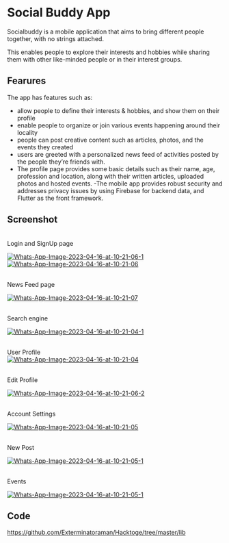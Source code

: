 # Social Buddy App

Socialbuddy is a mobile application that aims to bring different people together, with
no strings attached.

This enables people to explore their interests and hobbies while sharing them with other like-minded people or in their interest groups.
## Fearures

The app has features such as:
- allow people to define their interests & hobbies, and show them on their profile
- enable people to organize or join various events happening around their locality
- people can post creative content such as articles, photos, and the events they created
- users are greeted with a personalized news feed of activities posted by the people they’re friends with.
- The profile page provides some basic details such as their name, age, profession and location, along with their written articles, uploaded photos and hosted events.
-The mobile app provides robust security and addresses privacy issues by using Firebase for backend data, and Flutter as the front framework.

## Screenshot

<br>Login and SignUp page

<a href="https://ibb.co/v3GDXG9"><img src="https://i.ibb.co/v3GDXG9/Whats-App-Image-2023-04-16-at-10-21-06-1.jpg" alt="Whats-App-Image-2023-04-16-at-10-21-06-1" border="0"></a> <a href="https://ibb.co/1bX02s3"><img src="https://i.ibb.co/1bX02s3/Whats-App-Image-2023-04-16-at-10-21-06.jpg" alt="Whats-App-Image-2023-04-16-at-10-21-06" border="0"></a>

<br>News Feed page

<a href="https://ibb.co/VCdDHmz"><img src="https://i.ibb.co/VCdDHmz/Whats-App-Image-2023-04-16-at-10-21-07.jpg" alt="Whats-App-Image-2023-04-16-at-10-21-07" border="0"></a>

<br>Search engine

<a href="https://ibb.co/B6FVWvp"><img src="https://i.ibb.co/B6FVWvp/Whats-App-Image-2023-04-16-at-10-21-04-1.jpg" alt="Whats-App-Image-2023-04-16-at-10-21-04-1" border="0"></a>

<br>User Profile <br>
<a href="https://ibb.co/tZ1MGy1"><img src="https://i.ibb.co/tZ1MGy1/Whats-App-Image-2023-04-16-at-10-21-04.jpg" alt="Whats-App-Image-2023-04-16-at-10-21-04" border="0"></a>

<br>Edit Profile

<a href="https://ibb.co/SDj3hS6"><img src="https://i.ibb.co/SDj3hS6/Whats-App-Image-2023-04-16-at-10-21-06-2.jpg" alt="Whats-App-Image-2023-04-16-at-10-21-06-2" border="0"></a>

<br>Account Settings

<a href="https://ibb.co/jwJYJjQ"><img src="https://i.ibb.co/jwJYJjQ/Whats-App-Image-2023-04-16-at-10-21-05.jpg" alt="Whats-App-Image-2023-04-16-at-10-21-05" border="0"></a>

<br>New Post

<a href="https://ibb.co/544x2x3"><img src="https://i.ibb.co/544x2x3/Whats-App-Image-2023-04-16-at-10-21-05-1.jpg" alt="Whats-App-Image-2023-04-16-at-10-21-05-1" border="0"></a>

<br>Events

<a href="https://ibb.co/544x2x3"><img src="https://i.ibb.co/544x2x3/Whats-App-Image-2023-04-16-at-10-21-05-1.jpg" alt="Whats-App-Image-2023-04-16-at-10-21-05-1" border="0"></a>


## Code

https://github.com/Exterminatoraman/Hacktoge/tree/master/lib
